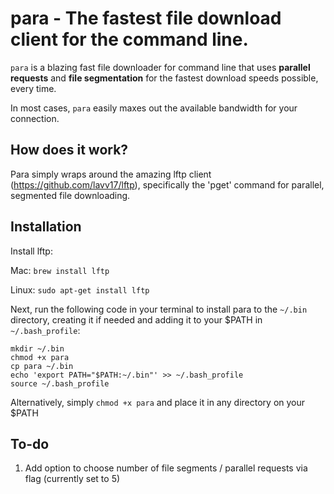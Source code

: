 # para - The fastest file download client for the command line.

`para` is a blazing fast file downloader for command line that uses **parallel requests** and **file segmentation** for the fastest download speeds possible, every time.

In most cases, `para` easily maxes out the available bandwidth for your connection.

## How does it work?

Para simply wraps around the amazing lftp client (https://github.com/lavv17/lftp), specifically the 'pget' command for parallel, segmented file downloading.

## Installation

Install lftp:

Mac: `brew install lftp`

Linux: `sudo apt-get install lftp`

Next, run the following code in your terminal to install para to the `~/.bin` directory, creating it if needed and adding it to your $PATH in `~/.bash_profile`:

```
mkdir ~/.bin
chmod +x para
cp para ~/.bin
echo 'export PATH="$PATH:~/.bin"' >> ~/.bash_profile
source ~/.bash_profile
```

Alternatively, simply `chmod +x para` and place it in any directory on your $PATH

## To-do

1) Add option to choose number of file segments / parallel requests via flag (currently set to 5)
